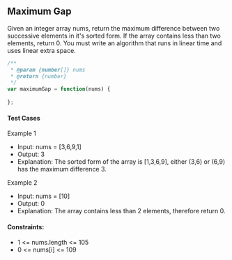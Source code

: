 ## Maximum Gap
Given an integer array nums, return the maximum difference between two successive elements in it's sorted form.
If the array contains less than two elements, return 0.
You must write an algorithm that runs in linear time and uses linear extra space.

```javascript
/**
 * @param {number[]} nums
 * @return {number}
 */
var maximumGap = function(nums) {
    
};
```

#### Test Cases
Example 1
- Input: nums = [3,6,9,1]
- Output: 3
- Explanation: The sorted form of the array is [1,3,6,9], either (3,6) or (6,9) has the maximum difference 3.
    
Example 2
- Input: nums = [10]
- Output: 0
- Explanation: The array contains less than 2 elements, therefore return 0.

#### Constraints:
- 1 <= nums.length <= 105
- 0 <= nums[i] <= 109
